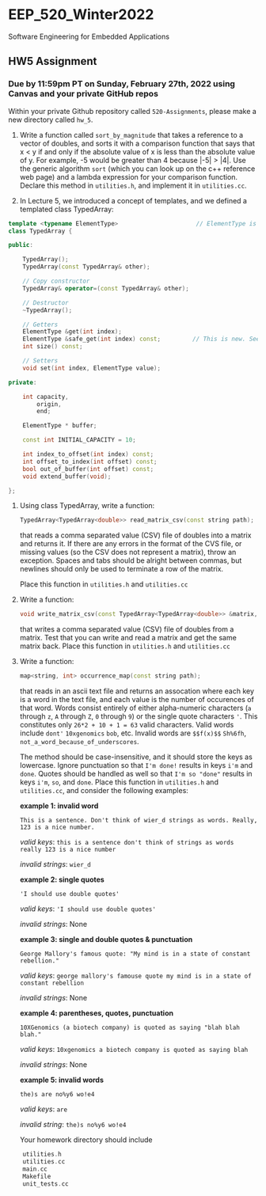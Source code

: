 # EEP_520_Winter2022

Software Engineering for Embedded Applications

## HW5 Assignment

### Due by 11:59pm PT on Sunday, February 27th, 2022 using Canvas and your private GitHub repos

Within your private Github repository called `520-Assignments`, please make a new directory called `hw_5`.

1. Write a function called `sort_by_magnitude` that takes a reference to a vector of doubles, and sorts it with a comparison function that says that x < y if and only if the absolute value of x is less than the absolute value of y. For example, -5 would be greater than 4 because |-5| > |4|. Use the generic algorithm `sort` (which you can look up on the c++ reference web page) and a lambda expression for your comparison function. Declare this method in `utilities.h`, and implement it in `utilities.cc`.

1. In Lecture 5, we introduced a concept of templates, and we defined a templated class TypedArray:

```c++
template <typename ElementType>                      // ElementType is the type variable
class TypedArray {

public:

    TypedArray();
    TypedArray(const TypedArray& other);

    // Copy constructor
    TypedArray& operator=(const TypedArray& other);

    // Destructor
    ~TypedArray();

    // Getters
    ElementType &get(int index);
    ElementType &safe_get(int index) const;         // This is new. See Lecture5_Readme.md for a refresher.
    int size() const;

    // Setters
    void set(int index, ElementType value);

private:

    int capacity,
        origin,
        end;

    ElementType * buffer;

    const int INITIAL_CAPACITY = 10;

    int index_to_offset(int index) const;
    int offset_to_index(int offset) const;
    bool out_of_buffer(int offset) const;
    void extend_buffer(void);

};
```

1. Using class TypedArray, write a function:

   ```c++
   TypedArray<TypedArray<double>> read_matrix_csv(const string path);
   ```

   that reads a comma separated value (CSV) file of doubles into a matrix and returns it. If there are any errors in the format of the CVS file, or missing values (so the CSV does not represent a matrix), throw an exception. Spaces and tabs should be alright between commas, but newlines should only be used to terminate a row of the matrix.

   Place this function in `utilities.h` and `utilities.cc`

1. Write a function:

   ```c++
   void write_matrix_csv(const TypedArray<TypedArray<double>> &matrix, const string path);
   ```

   that writes a comma separated value (CSV) file of doubles from a matrix. Test that you can write and read a matrix and get the same matrix back.
   Place this function in `utilities.h` and `utilities.cc`

1. Write a function:

   ```c++
   map<string, int> occurrence_map(const string path);
   ```

   that reads in an ascii text file and returns an assocation where each key is a word in the text file, and each value is the number of occurences of that word. Words consist entirely of either alpha-numeric characters (`a` through `z`, `A` through `Z`, `0` through `9`) or the single quote characters `'`. This constitutes only `26*2 + 10 + 1 = 63` valid characters. Valid words include `dont'` `10xgenomics` `bob`, etc. Invalid words are `$$f(x)$$` `Sh%6fh`, `not_a_word_because_of_underscores`.

   The method should be case-insensitive, and it should store the keys as lowercase. Ignore punctuation so that `I'm done!` results in keys `i'm` and `done`. Quotes should be handled as well so that `I'm so "done"` results in keys `i'm`, `so`, and `done`.
   Place this function in `utilities.h` and `utilities.cc`, and consider the following examples:

   **example 1: invalid word**

   ```
   This is a sentence. Don't think of wier_d strings as words. Really, 123 is a nice number.
   ```

   _valid keys_: `this is a sentence don't think of strings as words really 123 is a nice number`

   _invalid strings_: `wier_d`

   **example 2: single quotes**

   ```
   'I should use double quotes'
   ```

   _valid keys_: `'I should use double quotes'`

   _invalid strings_: None

   **example 3: single and double quotes & punctuation**

   ```
   George Mallory's famous quote: "My mind is in a state of constant rebellion."
   ```

   _valid keys_: `george mallory's famouse quote my mind is in a state of constant rebellion`

   _invalid strings_: None

   **example 4: parentheses, quotes, punctuation**

   ```
   10XGenomics (a biotech company) is quoted as saying "blah blah blah."
   ```

   _valid keys_: `10xgenomics a biotech company is quoted as saying blah`

   _invalid strings_: None

   **example 5: invalid words**

   ```
   the)s are no%y6 wo!e4
   ```

   _valid keys_: `are`

   _invalid string_: `the)s no%y6 wo!e4`

   Your homework directory should include

```c++
    utilities.h
    utilities.cc
    main.cc
    Makefile
    unit_tests.cc
```
